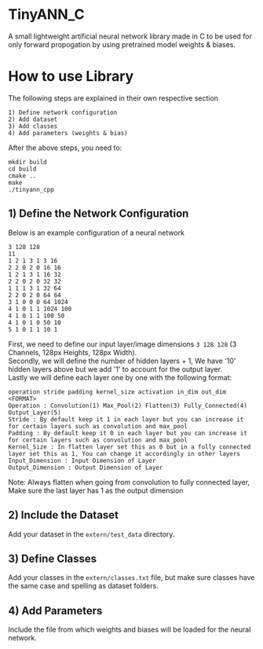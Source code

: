 # TinyANN_C
A small lightweight artificial neural network library made in C to be used for only forward propogation by using pretrained model weights &amp; biases.

# How to use Library
The following steps are explained in their own respective section
```
1) Define network configuration
2) Add dataset
3) Add classes
4) Add parameters (weights & bias)
```
After the above steps, you need to:
```
mkdir build
cd build
cmake ..
make
./tinyann_cpp
```

## 1) Define the Network Configuration
Below is an example configuration of a neural network  
```
3 128 128
11
1 2 1 3 1 3 16
2 2 0 2 0 16 16
1 2 1 3 1 16 32
2 2 0 2 0 32 32
1 1 1 3 1 32 64
2 2 0 2 0 64 64
3 1 0 0 0 64 1024
4 1 0 1 1 1024 100
4 1 0 1 1 100 50
4 1 0 1 0 50 10
5 1 0 1 1 10 1
``` 
First, we need to define our input layer/image dimensions ```3 128 128``` (3 Channels, 128px Heights, 128px Width).  
Secondly, we will define the number of hidden layers + 1, We have '10' hidden layers above but we add '1' to account for the output layer.  
Lastly we will define each layer one by one with the following format:  
```
operation stride padding kernel_size activation in_dim out_dim <FORMAT>
Operation : Convolution(1) Max_Pool(2) Flatten(3) Fully_Connected(4) Output_Layer(5)
Stride : By default keep it 1 in each layer but you can increase it for certain layers such as convolution and max_pool
Padding : By default keep it 0 in each layer but you can increase it for certain layers such as convolution and max_pool
Kernel_Size : In flatten layer set this as 0 but in a fully connected layer set this as 1, You can change it accordingly in other layers
Input_Dimension : Input Dimension of Layer
Output_Dimension : Output Dimension of Layer
```
Note: Always flatten when going from convolution to fully connected layer, Make sure the last layer has 1 as the output dimension

## 2) Include the Dataset

Add your dataset in the ```extern/test_data``` directory.

## 3) Define Classes

Add your classes in the ```extern/classes.txt``` file, but make sure classes have the same case and spelling as dataset folders.

## 4) Add Parameters

Include the file from which weights and biases will be loaded for the neural network.
